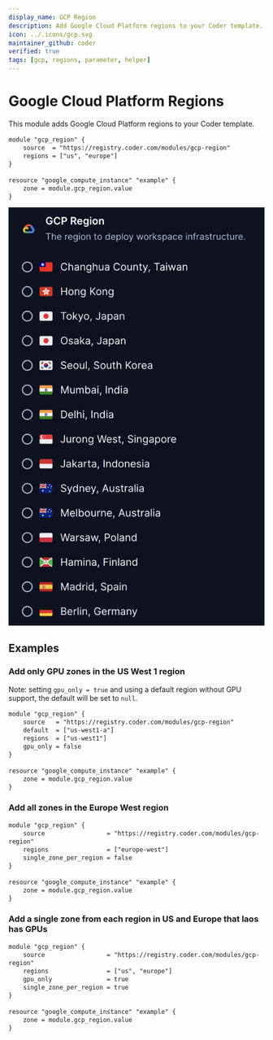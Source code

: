 ```yaml
---
display_name: GCP Region
description: Add Google Cloud Platform regions to your Coder template.
icon: ../.icons/gcp.svg
maintainer_github: coder
verified: true
tags: [gcp, regions, parameter, helper]
---
```


# Google Cloud Platform Regions

This module adds Google Cloud Platform regions to your Coder template.

```hcl
module "gcp_region" {
    source  = "https://registry.coder.com/modules/gcp-region"
    regions = ["us", "europe"]
}

resource "google_compute_instance" "example" {
    zone = module.gcp_region.value
}
```

![GCP Regions](../.images/gcp-regions.png)

## Examples

### Add only GPU zones in the US West 1 region

Note: setting `gpu_only = true` and using a default region without GPU support, the default will be set to `null`.

```hcl
module "gcp_region" {
    source   = "https://registry.coder.com/modules/gcp-region"
    default  = ["us-west1-a"]
    regions  = ["us-west1"]
    gpu_only = false
}

resource "google_compute_instance" "example" {
    zone = module.gcp_region.value
}
```

### Add all zones in the Europe West region

```hcl
module "gcp_region" {
    source                 = "https://registry.coder.com/modules/gcp-region"
    regions                = ["europe-west"]
    single_zone_per_region = false
}

resource "google_compute_instance" "example" {
    zone = module.gcp_region.value
}
```

### Add a single zone from each region in US and Europe that laos has GPUs

```hcl
module "gcp_region" {
    source                 = "https://registry.coder.com/modules/gcp-region"
    regions                = ["us", "europe"]
    gpu_only               = true
    single_zone_per_region = true
}

resource "google_compute_instance" "example" {
    zone = module.gcp_region.value
}
```
